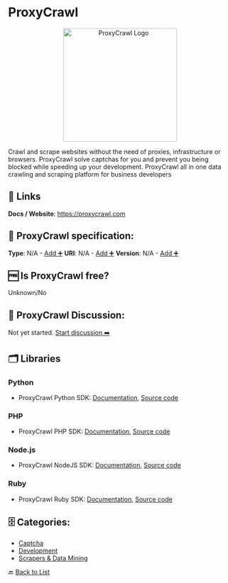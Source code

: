 # ProxyCrawl
<p align="center">
    <img width="256" src="https://raw.githubusercontent.com/apis-list/apis-list/main/apis/proxycrawl/logo_256x256.png" alt="ProxyCrawl Logo"/>
</p>
Crawl and scrape websites without the need of proxies, infrastructure or browsers. ProxyCrawl solve captchas for you and prevent you being blocked while speeding up your development. ProxyCrawl all in one data crawling and scraping platform for business developers

##  🔗 Links
**Docs / Website**: https://proxycrawl.com

## 🧬 ProxyCrawl specification:
**Type**: N/A - [Add ➕](https://github.com/apis-list/apis-list/edit/main/apis-list.yaml)
**URI**: N/A - [Add ➕](https://github.com/apis-list/apis-list/edit/main/apis-list.yaml)
**Version**: N/A - [Add ➕](https://github.com/apis-list/apis-list/edit/main/apis-list.yaml)

## 🆓 Is ProxyCrawl free?
 Unknown/No 

## 💬 ProxyCrawl Discussion:
Not yet started. [Start discussion ➡️](https://github.com/apis-list/apis-list/discussions/new)

## 🗂️ Libraries
### Python
- ProxyCrawl Python SDK: [Documentation](https://github.com/proxycrawl/proxycrawl-python), [Source code](https://pypi.org/project/proxycrawl/)

### PHP
- ProxyCrawl PHP SDK: [Documentation](https://github.com/proxycrawl/proxycrawl-php), [Source code](https://packagist.org/packages/proxycrawl/proxycrawl)

### Node.js
- ProxyCrawl NodeJS SDK: [Documentation](https://www.npmjs.com/package/proxycrawl), [Source code](https://github.com/proxycrawl/proxycrawl-node)

### Ruby
- ProxyCrawl Ruby SDK: [Documentation](https://rubygems.org/gems/proxycrawl), [Source code](https://github.com/proxycrawl/proxycrawl-ruby/)


## 🗄️ Categories:
- [Captcha](https://github.com/apis-list/apis-list#captcha-)
- [Development](https://github.com/apis-list/apis-list#development-)
- [Scrapers & Data Mining](https://github.com/apis-list/apis-list#scrapers--data-mining-)

🔙  [Back to List](https://github.com/apis-list/apis-list)
